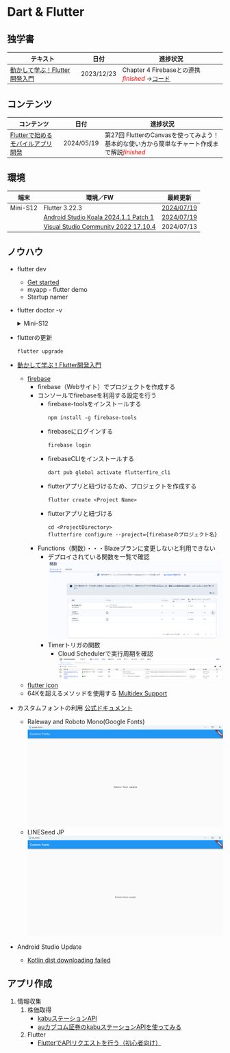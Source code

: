 # Dart & Flutter

##  独学書
  |テキスト                                                                             |日付      |進捗状況
  |------------------------------------------------------------------------------------|----------|---
  |[動かして学ぶ！Flutter開発入門](https://www.shoeisha.co.jp/book/detail/9784798177366) |2023/12/23|Chapter 4 Firebaseとの連携 <span style="color: red;">*finished*</span> ->[コード](https://github.com/Tatsukiyoshi/Weekend_Programming/tree/main/flutter/introduction)

##  コンテンツ
  |コンテンツ                                                                         |日付     |進捗状況
  |----------------------------------------------------------------------------------|---------|---
  |[Flutterで始めるモバイルアプリ開発](https://codezine.jp/article/corner/830)         |2024/05/19|第27回 FlutterのCanvasを使ってみよう！ 基本的な使い方から簡単なチャート作成まで解説<span style="color: red;">*finished*</span>

##  環境
  |端末       |環境／FW                                                                  |最終更新
  |-----------|-------------------------------------------------------------------------|----------
  |Mini-S12   |Flutter 3.22.3                                                           |[2024/07/19](https://docs.flutter.dev/get-started/install)
  |           |[Android Studio Koala 2024.1.1 Patch 1](./Kotlin.md#android-studio)      |[2024/07/19](https://developer.android.com/studio)
  |           |[Visual Studio Community 2022 17.10.4](./NET.md#visual-studio--プレビュー)|2024/07/13

##  ノウハウ
  - flutter dev
    -  [Get started](https://docs.flutter.dev/get-started/install)
    -  myapp - flutter demo
    -  Startup namer
  - flutter doctor -v
    <details>
    <summary>Mini-S12</summary>

    ```
    [✓] Flutter (Channel stable, 3.22.3, on Microsoft Windows [Version 10.0.22631.3880], locale ja-JP)
        • Flutter version 3.22.3 on channel stable at C:\Src\flutter
        • Upstream repository https://github.com/flutter/flutter.git
        • Framework revision b0850beeb2 (2 days ago), 2024-07-16 21:43:41 -0700
        • Engine revision 235db911ba
        • Dart version 3.4.4
        • DevTools version 2.34.3

    [✓] Windows Version (Installed version of Windows is version 10 or higher)

    [✓] Android toolchain - develop for Android devices (Android SDK version 35.0.0)
        • Android SDK at D:\.Android\SDK
        • Platform android-35, build-tools 35.0.0
        • ANDROID_HOME = D:\.Android\SDK
        • ANDROID_SDK_ROOT = D:\.Android\SDK
        • Java binary at: C:\Program Files\Android\Android Studio\jbr\bin\java
        • Java version OpenJDK Runtime Environment (build 17.0.11+0--11852314)
        • All Android licenses accepted.

    [✓] Chrome - develop for the web
        • Chrome at C:\Program Files\Google\Chrome\Application\chrome.exe

    [✓] Visual Studio - develop Windows apps (Visual Studio Community 2022 17.10.4)
        • Visual Studio at C:\Program Files\Microsoft Visual Studio\2022\Community
        • Visual Studio Community 2022 version 17.10.35027.167
        • Windows 10 SDK version 10.0.22621.0

    [✓] Android Studio (version 2024.1)
        • Android Studio at C:\Program Files\Android\Android Studio
        • Flutter plugin can be installed from:
          🔨 https://plugins.jetbrains.com/plugin/9212-flutter
        • Dart plugin can be installed from:
          🔨 https://plugins.jetbrains.com/plugin/6351-dart
        • Java version OpenJDK Runtime Environment (build 17.0.11+0--11852314)

    [✓] VS Code (version 1.91.1)
        • VS Code at C:\Users\taish\AppData\Local\Programs\Microsoft VS Code
        • Flutter extension version 3.92.0

    [✓] Connected device (3 available)
        • Windows (desktop) • windows • windows-x64    • Microsoft Windows [Version 10.0.22631.3880]
        • Chrome (web)      • chrome  • web-javascript • Google Chrome 126.0.6478.182
        • Edge (web)        • edge    • web-javascript • Microsoft Edge 126.0.2592.102

    [✓] Network resources
        • All expected network resources are available.
    ```
    </details>

  - flutterの更新
    ```
    flutter upgrade
    ```
  - [動かして学ぶ！Flutter開発入門](https://www.shoeisha.co.jp/book/detail/9784798177366)
    - [firebase](https://firebase.google.com)
      - firebase（Webサイト）でプロジェクトを作成する
      - コンソールでfirebaseを利用する設定を行う
        - firebase-toolsをインストールする
          ```
          npm install -g firebase-tools
          ```
        - firebaseにログインする
          ```
          firebase login
          ```
        - firebaseCLIをインストールする
          ```
          dart pub global activate flutterfire_cli
          ```
        - flutterアプリと紐づけるため、プロジェクトを作成する
          ```
          flutter create <Project Name>
          ```
        - flutterアプリと紐づける
          ```
          cd <ProjectDirectory>
          flutterfire configure --project={firebaseのプロジェクト名}
          ```
      - Functions（関数）・・・Blazeプランに変更しないと利用できない
        - デプロイされている関数を一覧で確認
          ![一覧](../images/flutter/20231202_firebase_functions.png)
        - Timerトリガの関数
          - Cloud Schedulerで実行周期を確認
            ![Cloud Scheduler](../images/flutter/20231202_firebase_timer_trigger_functions.png)
    - [flutter icon](https://icons8.jp/icons/set/flutter)
    - 64Kを超えるメソッドを使用する
      [Multidex Support](https://docs.flutter.dev/deployment/android#enabling-multidex-support)
  - カスタムフォントの利用
    [公式ドキュメント](https://docs.flutter.dev/cookbook/design/fonts)
    - Raleway and Roboto Mono(Google Fonts)
      ![Google Fonts](../images/flutter/Custom_Fonts_Google.png)
    - LINESeed JP
      ![LINESeed JP](../images/flutter/Custom_Fonts_LINE.png)
  - Android Studio Update
    - [Kotlin dist downloading failed](https://github.com/flutter/flutter/issues/126248)

##  アプリ作成
  1.  情報収集
      1.  株価取得
          -   [kabuステーションAPI](https://kabu.com/company/lp/lp90.html)
          -   [auカブコム証券のkabuステーションAPIを使ってみる](https://qiita.com/hmdsg/items/c6842fe87ec4e0365241)
      1.  Flutter
          -   [FlutterでAPIリクエストを行う（初心者向け）](https://qiita.com/kitanote/items/c4282b0112fa9d27dcd2)
